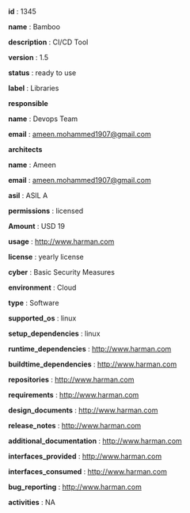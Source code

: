   **id** : 1345

  **name** : Bamboo

  **description** : CI/CD Tool
 
  **version** : 1.5

  **status** : ready to use

  **label** : Libraries

  **responsible**

   **name** : Devops Team

   **email** : ameen.mohammed1907@gmail.com

  **architects** 

   **name** : Ameen
   
   **email** : ameen.mohammed1907@gmail.com

  **asil** : ASIL A

  **permissions** : licensed

 **Amount** : USD
 19

  **usage** : http://www.harman.com

  **license** : yearly license

  **cyber** : Basic Security Measures

  **environment** : Cloud

  **type** : Software

  **supported_os** : linux

  **setup_dependencies** : linux

  **runtime_dependencies** : http://www.harman.com

  **buildtime_dependencies** : http://www.harman.com

  **repositories** : http://www.harman.com

  **requirements** : http://www.harman.com

  **design_documents** : http://www.harman.com

  **release_notes** : http://www.harman.com

  **additional_documentation** : http://www.harman.com

  **interfaces_provided** : http://www.harman.com

  **interfaces_consumed** : http://www.harman.com

  **bug_reporting** : http://www.harman.com
  
  **activities** : NA
